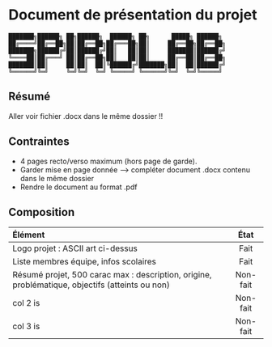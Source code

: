 # Document de présentation du projet

```text
███████╗██████╗ ██╗██████╗  ██████╗ ██╗      █████╗ ██████╗ 
██╔════╝██╔══██╗██║██╔══██╗██╔═══██╗██║     ██╔══██╗██╔══██╗
███████╗██████╔╝██║██████╔╝██║   ██║██║     ███████║██████╔╝
╚════██║██╔═══╝ ██║██╔══██╗██║   ██║██║     ██╔══██║██╔══██╗
███████║██║     ██║██║  ██║╚██████╔╝███████╗██║  ██║██████╔╝
╚══════╝╚═╝     ╚═╝╚═╝  ╚═╝ ╚═════╝ ╚══════╝╚═╝  ╚═╝╚═════╝ 
```

## Résumé

Aller voir fichier .docx dans le même dossier !!

## Contraintes

- 4 pages recto/verso maximum (hors page de garde).
- Garder mise en page donnée --> compléter document .docx contenu dans le même dossier
- Rendre le document au format .pdf

## Composition

|                   **Élément**              |       **État**     |
|:---------------------------------------------|:-------------------:|
| Logo projet : ASCII art ci-dessus       | Fait |
| Liste membres équipe, infos scolaires       | Fait               |
| Résumé projet, 500 carac max : description, origine, problématique, objectifs (atteints ou non)  | Non-fait           |
| col 2 is |    Non-fait   |
| col 3 is | Non-fait |
